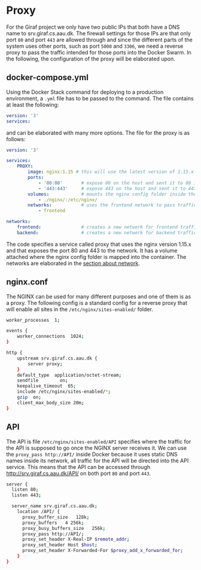 # Proxy

For the Giraf project we only have two public IPs that both have a DNS name to srv.giraf.cs.aau.dk. The firewall settings for those IPs are that only port ```80``` and port ```443``` are allowed through and since the different parts of the system uses other ports, such as port ```5000``` and ```3306```, we need a reverse proxy to pass the traffic intended for those ports into the Docker Swarm. In the following, the configuration of the proxy will be elaborated upon.

## docker-compose.yml

Using the Docker Stack command for deploying to a production environment, a ```.yml``` file has to be passed to the command.
The file contains at least the following:

```yml
version: '3'
services:
```

and can be elaborated with many more options. The file for the proxy is as follows:

```yml
version: '3'

services:
    PROXY:
        image: nginx:1.15 # this will use the latest version of 1.15.x
        ports:
            - '80:80'       # expose 80 on the host and sent it to 80 in the container
            - '443:443'     # expose 443 on the host and sent it to 443 in the container
        volumes:            # mounts the nginx config folder inside the container
            - ./nginx/:/etc/nginx/
        networks:           # uses the frontend network to pass traffic into the containers
            - frontend

networks:
    frontend:               # creates a new network for frontend traffic
    backend:                # creates a new network for backend traffic
```

The code specifies a service called proxy that uses the nginx version 1.15.x and that exposes the port 80 and 443 to the network. It has a volume attached where the nginx config folder is mapped into the container. The networks are elaborated in the [section about network](./Network.md).

## nginx.conf

The NGINX can be used for many different purposes and one of them is as a proxy. The following config is a standard config for a reverse proxy that will enable all sites in the ```/etc/nginx/sites-enabled/``` folder.

```bash
worker_processes  1;

events {
    worker_connections  1024;
}

http {
    upstream srv.giraf.cs.aau.dk {
        server proxy;
    }
    default_type  application/octet-stream;
    sendfile        on;
    keepalive_timeout  65;
    include /etc/nginx/sites-enabled/*;
    gzip  on;
    client_max_body_size 20m;
}
```

## API

The API is file ```/etc/nginx/sites-enabled/API``` specifies where the traffic for the API is supposed to go once the NGINX server receives it. We can use the ```proxy_pass http://API/``` inside Docker because it uses static DNS names inside its network, all traffic for the API will be directed into the API service. This means that the API can be accessed through http://srv.giraf.cs.aau.dk/API/ on both port ```80``` and port ```443```.

```bash
server {
  listen 80;
  listen 443;

  server_name srv.giraf.cs.aau.dk;
    location /API/ {
      proxy_buffer_size   128k;
      proxy_buffers   4 256k;
      proxy_busy_buffers_size   256k;
      proxy_pass http://API/;
      proxy_set_header X-Real-IP $remote_addr;
      proxy_set_header Host $host;
      proxy_set_header X-Forwarded-For $proxy_add_x_forwarded_for;
    }
}
```